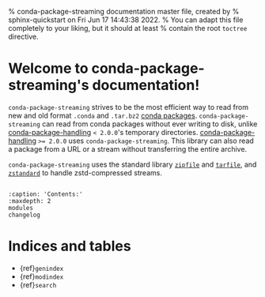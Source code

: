% conda-package-streaming documentation master file, created by
% sphinx-quickstart on Fri Jun 17 14:43:38 2022.
% You can adapt this file completely to your liking, but it should at least
% contain the root `toctree` directive.

# Welcome to conda-package-streaming's documentation!

`conda-package-streaming` strives to be the most efficient way to read from new
and old format `.conda` and `.tar.bz2` [conda
packages](https://docs.conda.io/projects/conda/en/latest/user-guide/concepts/packages.html).
`conda-package-streaming` can read from conda packages without ever writing to
disk, unlike
[conda-package-handling](https://github.com/conda/conda-package-handling)
`< 2.0.0`'s temporary directories.
[conda-package-handling](https://github.com/conda/conda-package-handling)
`>= 2.0.0` uses `conda-package-streaming`. This library can also read a package
from a URL or a stream without transferring the entire archive.

`conda-package-streaming` uses the standard library
[`zipfile`](https://docs.python.org/3/library/zipfile.html) and
[`tarfile`](https://docs.python.org/3/library/tarfile.html), and
[`zstandard`](https://github.com/indygreg/python-zstandard) to handle
zstd-compressed streams.


```{include} ../README.md
```

```{toctree}
:caption: 'Contents:'
:maxdepth: 2
modules
changelog
```

# Indices and tables

- {ref}`genindex`
- {ref}`modindex`
- {ref}`search`
